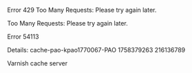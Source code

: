 Error 429 Too Many Requests: Please try again later.

Too Many Requests: Please try again later.

Error 54113

Details: cache-pao-kpao1770067-PAO 1758379263 216136789

Varnish cache server
